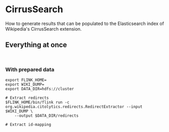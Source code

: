 # CirrusSearch

How to generate results that can be populated to the Elasticsearch index of Wikipedia's CirrusSearch extension.


## Everything at once
```


```

### With prepared data
``` 
export FLINK_HOME=
export WIKI_DUMP=
export DATA_DIR=hdfs://cluster

# Extract redirects
$FLINK_HOME/bin/flink run -c org.wikipedia.citolytics.redirects.RedirectExtractor --input $WIKI_DUMP \
    --output $DATA_DIR/redirects

# Extract id-mapping


```